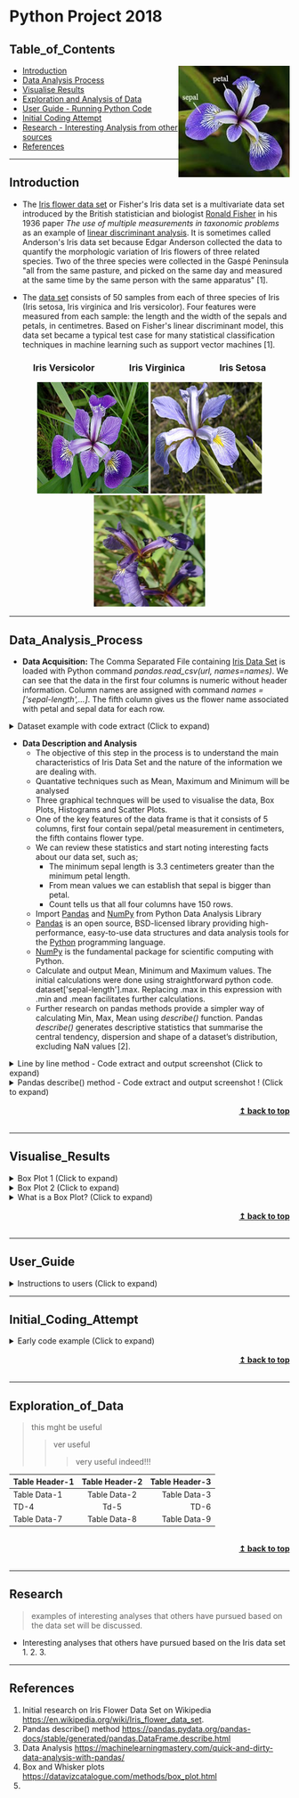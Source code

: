 # Python Project 2018


##  Table_of_Contents
<img align="right" src="Sepetal.jpg" width="200" height="200">

- [Introduction](#introduction)
- [Data Analysis Process](#data_analysis_process)
- [Visualise Results](#visualise_results)
- [Exploration and Analysis of Data](#exploration_of_data)
- [User Guide - Running Python Code](#user_guide)
- [Initial Coding Attempt](#initial_coding_attempt)
- [Research - Interesting Analysis from other sources](#research)
- [References](#references)


---

## Introduction
- The [Iris flower data set](./iris.csv) or Fisher's Iris data set is a multivariate data set introduced by the British statistician and biologist [Ronald Fisher](https://en.wikipedia.org/wiki/Ronald_Fisher) in his 1936 paper *The use of multiple measurements in taxonomic problems* as an example of [linear discriminant analysis](https://en.wikipedia.org/wiki/Linear_discriminant_analysis). It is sometimes called Anderson's Iris data set because Edgar Anderson collected the data to quantify the morphologic variation of Iris flowers of three related species. Two of the three species were collected in the Gaspé Peninsula "all from the same pasture, and picked on the same day and measured at the same time by the same person with the same apparatus" [1].

- The [data set](./iris.csv) consists of 50 samples from each of three species of Iris (Iris setosa, Iris virginica and Iris versicolor). Four features were measured from each sample: the length and the width of the sepals and petals, in centimetres. Based on Fisher's linear discriminant model, this data set became a typical test case for many statistical classification techniques in machine learning such as support vector machines [1].

<h3 align="center">Iris Versicolor &nbsp;&nbsp;&nbsp;&nbsp; &nbsp;&nbsp;&nbsp;&nbsp;  &nbsp;&nbsp;&nbsp;&nbsp; 
Iris Virginica &nbsp;&nbsp;&nbsp;&nbsp;  &nbsp;&nbsp;&nbsp;&nbsp; &nbsp;&nbsp;&nbsp;&nbsp;  Iris Setosa</h3>

<p align="center">
    
  <img src="iris_versicolor.png" alt="Iris Versicolor" width="200" height="200"  />
  
  <img  src="Iris_virginica.jpg" alt="Iris Virginica" width="200" height="200"  />

  <img  src="Iris_setosa.jpg" alt="Iris Setosa" width="200" height="200"  />
  
  </p>
  
 
  ***
  
## Data_Analysis_Process
* __Data Acquisition:__ The Comma Separated File containing [Iris Data Set](./iris.csv) is loaded with Python command *pandas.read_csv(url, names=names)*. We can see that the data in the first four columns is numeric without header information. Column names are assigned with command *names = ['sepal-length',...]*. The fifth column gives us the flower name associated with petal and sepal data for each row.


<details>
            <summary>Dataset example with code extract (Click to expand)</summary>

```
url = "iris.csv"
names = ['sepal-length', 'sepal-width', 'petal-length', 'petal-width', 'class']
dataset = pandas.read_csv(url, names=names)
   ```
   <p align="center">
    
  <img  src="Data.PNG" alt="Iris Data" width="500" height="500"  />
  
  </p>
 </details>
 
* __Data Description and Analysis__
    * The objective of this step in the process is to understand the main characteristics of Iris Data Set and the nature of the information we are dealing with.
    * Quantative techniques such as Mean, Maximum and Minimum will be analysed
    * Three graphical technques will be used to visualise the data, Box Plots, Histograms and Scatter Plots.  
    * One of the key features of the data frame is that it consists of 5 columns, first four contain sepal/petal measurement in centimeters, the fifth contains flower type.
    * We can review these statistics and start noting interesting facts about our data set, such as;
        - The minimum sepal length is 3.3 centimeters greater than the minimum petal length.
        - From mean values we can establish that sepal is bigger than petal.
        - Count tells us that all four columns have 150 rows.
    * Import [Pandas](https://en.wikipedia.org/wiki/Pandas_(software)) and [NumPy](https://en.wikipedia.org/wiki/NumPy) from Python Data Analysis Library
    * [Pandas](https://en.wikipedia.org/wiki/Pandas_(software)) is an open source, BSD-licensed library providing high-performance, easy-to-use data structures and data analysis tools for the [Python](https://www.python.org/) programming language.
    * [NumPy](https://en.wikipedia.org/wiki/NumPy) is the fundamental package for scientific computing with Python.
    * Calculate and output Mean, Minimum and Maximum values. The initial calculations were done using straightforward python code. dataset['sepal-length'].max. Replacing .max in this expression with .min and .mean facilitates further calculations.
    * Further research on pandas methods provide a simpler way of calculating Min, Max, Mean using *describe()* function. Pandas *describe()* generates descriptive statistics that summarise the central tendency, dispersion and shape of a dataset’s distribution, excluding NaN values [2].  



<details>
            <summary>Line by line method - Code extract and output screenshot (Click to expand)</summary>
    
   ```
  # max column value using Pandas max() method
print("Mamimum Sepal Length: "),(dataset['sepal-length'].max())
print("Mamimum Sepal Width: "),(dataset['sepal-width'].max())
print("Mamimum Petal Length: "),(dataset['petal-length'].max())
print("Mamimum Petal Width: "),(dataset['petal-width'].max())
# minimum column value using Pandas min() method
print("Minimum Sepal Length: "),(dataset['sepal-length'].min())
print("Minimum Sepal Width: "),(dataset['sepal-width'].min())
print("Minimum Petal Length: "),(dataset['petal-length'].min())
print("Minimum Petal Width: "),(dataset['petal-width'].min())
# mean column value using Pandas mean() method
print("Mean Sepal Length: "),(round(dataset['sepal-length'].mean()))
print("Mean Sepal Width: "),(round(dataset['sepal-width'].mean()))
print("Mean Petal Length: "),(round(dataset['petal-length'].mean()))
print("Mean Petal Width: "),(round(dataset['petal-width'].mean()))
 ``` 

 

 * Result of Max, Min and Mean calculations:
  
 <p align="center">
    
  <img  src="MaxMinMean.PNG" alt="MaxMinMean" width="300" height="300"  />
  
  </p>
  
   </details>  
  
  <details>
  <summary>Pandas describe() method - Code extract and output screenshot ! (Click to expand)</summary>
    
    
 * A more efficient Pandas *describe()* method requires a single line of code. 
 * Parameters percentiles[..],include[..] and exclude[..] can be set as required.  
 
    
 ```
 print(dataset.describe(percentiles=[]))
 ```

 <p align="center">
    
  <img  src="Description.PNG" alt="MaxMinMean" width="400" height="300"  />
  
 </p>
 
 </details> 
 
 <br/>
<div align="right">
    <b><a href="#table_of_contents">↥ back to top</a></b>
</div>
<br/>
 
 ***
  
## Visualise_Results

<details>
            <summary>Box Plot 1 (Click to expand)</summary>
    
    * The first diagram is a representation of the Iris data set in Box Plot [3] form. 
    * Pandas function [dataset.boxplot()](http://pandas.pydata.org/pandas-docs/version/0.17.0/generated/pandas.DataFrame.boxplot.html) gives us four box plots on a single graph. 
    * Data from each column is represented in box plot form. This gives us an insight into the uniqueness of each species of Iris.  
    * The data from each of the first four columns depicts graphically the groups of numerical data through their quartiles.
    * Key observations as follows: 
        - There is a greater variance in the spread of petal length compared to sepal length, suggesting non uniformity. 
        - Sepal width shows a small spread from mean value of 3.054. 
        - The 'outliers' in sepal width are due to three values above max of 4 cms and one value under min 2.2 cms.
    
    
    
  ```
  url = "iris.csv"
names = ['sepal-length', 'sepal-width', 'petal-length', 'petal-width', 'class']
dataset = pandas.read_csv(url, names=names)

# box and whisker plots
dataset.boxplot()
plt.show()


 ```
 
 <p align="center">
    
  <img  src="BoxPlot1.png" alt="BoxPlot1" width="400" height="400"  />
  
 </p>
 
 </details> 
 <details>
            <summary>Box Plot 2 (Click to expand)</summary>
    
    * The second Box Plot filters sepal length data * dataset.boxplot(column="sepal-length",by="class")* and is visualised per flower classification. 
        - There is a 1.5 variance in mean values between iris-setosa and iris-virginica
        - The spread of values is greater in Iris-virginica
        - The interquartile range (middle 50%) is similar across the three classifications
    
    
 ```
 url = "iris.csv"
names = ['sepal-length', 'sepal-width', 'petal-length', 'petal-width', 'class']
dataset = pandas.read_csv(url, names=names)

 dataset.boxplot(column="sepal-length",by="class")
 plt.show()


 ```
    
  <p align="center">
    
  <img  src="Boxplot_Sepalength_Byclass.png" alt="BoxPlot_Sepalength" width="400" height="400"  />
  
 </p>
    
 </details>    
 
 <details>
            <summary>What is a Box Plot? (Click to expand)</summary>
    
> A Box and Whisker Plot (or Box Plot) is a convenient way of visually displaying the data distribution through their quartiles.The lines extending parallel from the boxes are known as the “whiskers”, which are used to indicate variability outside the upper and lower quartiles. Outliers are sometimes plotted as individual dots that are in-line with whiskers [4]. 
>>Although Box Plots may seem primitive in comparison to a Histogram or Density Plot, they have the advantage of taking up less space, which is useful when comparing distributions between many groups or datasets.
>>>Box Plots are useful to view key values like average, 25th percentile, symmetry of data, and how tightly data is grouped. 
  
  
  <p align="center">
    
  <img  src="box_plot.png" alt="Box Plot" width="400" height="400"  />
  
  </p>
    
 </details> 
 <br/>
<div align="right">
    <b><a href="#table_of_contents">↥ back to top</a></b>
</div>
<br/>
    
 ***
    

## User_Guide
<details>
            <summary>Instructions to users (Click to expand)</summary>
    
1. The Python code for this project can be found in this repository in file [Python_Iris.py](./Python_Iris.py).
2. Required software - download and install [Anaconda](https://conda.io/docs/user-guide/install/download.html).
3. Create a new folder and download Python_Iris.py(./Python_Iris.py) plus Iris [data set](./iris.csv). Please make sure both files are located in same folder. 
4. Lauch Anaconda and click File -> open folder -> Locate and open folder containing Python_Iris.py.
<p align="center">
    
  <img  src="/PNG/OpenWorkspace.PNG" alt="Open Workspace" width="400" height="400"  />
  
  </p>
  
 5. Click and open Python_Iris.py in left hand pane of window.
 <p align="center">
    
  <img  src="/PNG/Iris_py.PNG" alt="Open Python File" width="400" height="400"  />
  
  </p>
  
  6. Click on Debug -> Start debugging -> select Python. The following data should appear in Terminal window
  <p align="center">
    
  <img  src="/PNG/Data_Out.PNG" alt="Data Out" width="400" height="400"  />
  
  </p>
  7. 
    


<br/>
<div align="right">
    <b><a href="#table_of_contents">↥ back to top</a></b>
</div>
<br/>
    
</details>

***
 
## Initial_Coding_Attempt
<details>
            <summary>Early code example (Click to expand)</summary>
    
- Using Numpy, I calculated mean value of first three columns with np.mean(data). Python file [MeanofCols.py](./MeanofCols.py)

```
data = pd.read_csv('iris.csv', header = None)
print (data)
#use comma to separate data intl columns
data = np.genfromtxt('iris.csv', delimiter = ",")
print (data[:,0:3])
#load data from first column into firstcol
firstcol = data[:,0]
secondcol = data[:,1]
thirdcol = data[:,2]
#calcuate mean of columns
meanfirstcol = np.mean(data[:,0])
print ("Mean value of first col is:", meanfirstcol)

meansecondcol = np.mean(data[:,1])
print ("Mean value of second col is:", meansecondcol)

meanthirdcol = np.mean(data[:,2])
print ("Mean value of third col is:", meanthirdcol)
```
</details>
<br/>
<div align="right">
    <b><a href="#table_of_contents">↥ back to top</a></b>
</div>
<br/>

***

## Exploration_of_Data

>this mght be useful
>>ver useful
>>>very useful indeed!!!

Table Header-1 | Table Header-2 | Table Header-3
:--- | :---: | ---:
Table Data-1 | Table Data-2 | Table Data-3
TD-4 | Td-5 | TD-6
Table Data-7 | Table Data-8 | Table Data-9

<br/>
<div align="right">
    <b><a href="#table_of_contents">↥ back to top</a></b>
</div>
<br/>

***

## Research

 >examples of interesting analyses that others have pursued based on the data set will be discussed.
 * Interesting analyses that others have pursued based on the Iris data set
    1. 
    2. 
    3. 
    



***

## References
1. Initial research on Iris Flower Data Set on Wikipedia https://en.wikipedia.org/wiki/Iris_flower_data_set. 
2. Pandas describe() method https://pandas.pydata.org/pandas-docs/stable/generated/pandas.DataFrame.describe.html
3. Data Analysis https://machinelearningmastery.com/quick-and-dirty-data-analysis-with-pandas/
4. Box and Whisker plots https://datavizcatalogue.com/methods/box_plot.html
5. 



